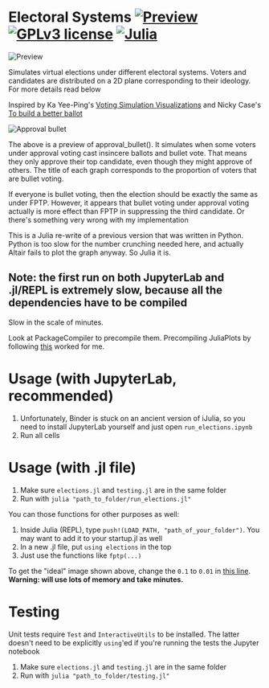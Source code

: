 # Electoral Systems [![Preview](https://img.shields.io/badge/preview-nbconvert-orange)](https://nbviewer.jupyter.org/github/twenty5151/electoral-systems/blob/master/run_elections.ipynb) [![GPLv3 license](https://img.shields.io/badge/License-GPLv3-blue.svg)](https://www.gnu.org/licenses/gpl-3.0.txt) [![Julia](https://img.shields.io/badge/made%20with-Julia-a270ba)](https://julialang.org/)

![Preview](https://raw.githubusercontent.com/twenty5151/electoral-systems/master/Julia%20Ideal.png)

Simulates virtual elections under different electoral systems. Voters and candidates are distributed on a 2D plane  corresponding to their ideology. For more details read below

Inspired by Ka Yee-Ping's [Voting Simulation Visualizations](http://zesty.ca/voting/sim/) and Nicky Case's [To build a better ballot](https://ncase.me/ballot/)

![Approval bullet](https://github.com/twenty5151/electoral-systems/blob/master/approval_bullet_ideal.png)

The above is a preview of approval_bullet(). It simulates when some voters under approval voting cast insincere ballots and bullet vote. That means they only approve their top candidate, even though they might approve of others. The title of each graph corresponds to the proportion of voters that are bullet voting.

If everyone is bullet voting, then the election should be exactly the same as under FPTP. However, it appears that bullet voting under approval voting actually is more effect than FPTP in suppressing the third candidate. Or there's something very wrong with my implementation

This is a Julia re-write of a previous version that was written in Python. Python is too slow for the number crunching needed here, and actually Altair fails to plot the graph anyway. So Julia it is.

## Note: the first run on both JupyterLab and .jl/REPL is extremely slow, because all the dependencies have to be compiled

Slow in the scale of minutes.

Look at PackageCompiler to precompile them. Precompiling JuliaPlots by following [this](https://julialang.github.io/PackageCompiler.jl/dev/examples/plots/) worked for me.

# Usage (with JupyterLab, recommended)

1. Unfortunately, Binder is stuck on an ancient version of iJulia, so you need to install JupyterLab yourself and just open `run_elections.ipynb`
2. Run all cells

# Usage (with .jl file)

1. Make sure `elections.jl` and `testing.jl` are in the same folder
2. Run with `julia "path_to_folder/run_elections.jl"`

You can those functions for other purposes as well:

1. Inside Julia (REPL), type `push!(LOAD_PATH, "path_of_your_folder")`. You may want to add it to your startup.jl as well
2. In a new .jl file, put `using elections` in the top
3. Just use the functions like `fptp(...)`

To get the "ideal" image shown above, change the `0.1` to `0.01` in [this line](https://github.com/twenty5151/electoral-systems/blob/6a8141f6ee995b46fcc8bfc80a951d82d6c9308f/run_elections.jl#L6). **Warning: will use lots of memory and take minutes.**

# Testing

Unit tests require `Test` and `InteractiveUtils` to be installed. The latter doesn't need to be explicitly `using`'ed if you're running the tests the Jupyter notebook

1. Make sure `elections.jl` and `testing.jl` are in the same folder
2. Run with `julia "path_to_folder/testing.jl"`
